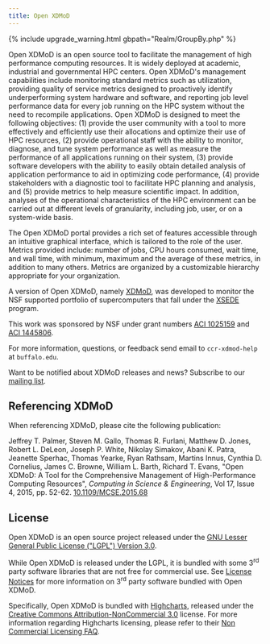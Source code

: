 ```yaml
---
title: Open XDMoD
---
```


{% include upgrade_warning.html gbpath="Realm/GroupBy.php" %}

Open XDMoD is an open source tool to facilitate the management of high
performance computing resources.   It is widely deployed at academic,
industrial and governmental HPC centers.  Open XDMoD's management
capabilities include monitoring standard metrics such as utilization,
providing quality of service metrics designed to proactively identify
underperforming system hardware and software, and reporting job level
performance data for every job running on the HPC system without the
need to recompile applications.  Open XDMoD is designed to meet the
following objectives: (1) provide the user community with a tool to more
effectively and efficiently use their allocations and optimize their use
of HPC resources, (2) provide operational staff with the ability to
monitor, diagnose, and tune system performance as well as measure the
performance of all applications running on their system, (3) provide
software developers with the ability to easily obtain detailed analysis
of application performance to aid in optimizing code performance, (4)
provide stakeholders with a diagnostic tool to facilitate HPC planning
and analysis, and (5) provide metrics to help measure scientific impact.
In addition, analyses of the operational characteristics of the HPC
environment can be carried out at different levels of granularity,
including job, user, or on a system-wide basis.

The Open XDMoD portal provides a rich set of features accessible through
an intuitive graphical interface, which is tailored to the role of the
user.  Metrics provided include: number of jobs, CPU hours consumed,
wait time, and wall time, with minimum, maximum and the average of
these metrics, in addition to many others.  Metrics are organized by a
customizable hierarchy appropriate for your organization.

A version of Open XDMoD, namely [XDMoD](https://xdmod.ccr.buffalo.edu/),
was developed to monitor the NSF supported portfolio of supercomputers
that fall under the [XSEDE](https://www.xsede.org/) program.

This work was sponsored by NSF under grant numbers
[ACI 1025159][nsf-1025159] and [ACI 1445806][nsf-1445806].

[nsf-1025159]: http://nsf.gov/awardsearch/showAward?AWD_ID=1025159
[nsf-1445806]: http://nsf.gov/awardsearch/showAward?AWD_ID=1445806

For more information, questions, or feedback send email to
`ccr-xdmod-help` at `buffalo.edu`.

Want to be notified about XDMoD releases and news? Subscribe to our
[mailing list][listserv].

[listserv]: http://listserv.buffalo.edu/cgi-bin/wa?SUBED1=ccr-xdmod-list&A=1

Referencing XDMoD
-----------------

When referencing XDMoD, please cite the following publication:

Jeffrey T. Palmer, Steven M. Gallo, Thomas R. Furlani, Matthew D. Jones,
Robert L. DeLeon, Joseph P. White, Nikolay Simakov, Abani K. Patra,
Jeanette Sperhac, Thomas Yearke, Ryan Rathsam, Martins Innus, Cynthia D. Cornelius,
James C. Browne, William L. Barth, Richard T. Evans,
"Open XDMoD: A Tool for the Comprehensive Management of High-Performance Computing Resources",
*Computing in Science &amp; Engineering*, Vol 17, Issue 4, 2015, pp. 52-62.
[10.1109/MCSE.2015.68](http://dx.doi.org/10.1109/MCSE.2015.68)

License
-------

Open XDMoD is an open source project released under the
[GNU Lesser General Public License ("LGPL") Version 3.0][lgpl3].

[lgpl3]: http://www.gnu.org/licenses/lgpl-3.0.txt

<div markdown="1" class="non-commercial-notice">

While Open XDMoD is released under the LGPL, it is bundled with some
3<sup>rd</sup> party software libraries that are not free for commercial
use. See [License Notices][notices] for more information on
3<sup>rd</sup> party software bundled with Open XDMoD.

Specifically, Open XDMoD is bundled with [Highcharts][], released
under the [Creative Commons Attribution-NonCommercial 3.0][cc-by-nc]
license.  For more information regarding Highcharts licensing, please
refer to their
[Non Commercial Licensing FAQ][highcharts-non-commerical-faq].

</div>

[notices]:                       notices.html
[highcharts]:                    http://shop.highsoft.com/highcharts.html
[cc-by-nc]:                      http://creativecommons.org/licenses/by-nc/3.0/legalcode
[highcharts-non-commerical-faq]: https://shop.highsoft.com/faq/non-commercial
